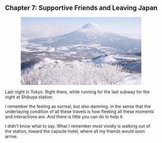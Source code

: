 ## Chapter 7: Supportive Friends and Leaving Japan

<!-- Hokkaido Mount Yotei -->
<div style="text-align: center;"><p align="center"><img src="/images/countries/japan/hokkaido_mount_yotei.jpg" alt="Mount Yotei in Hokkaido" style="width: 80%; max-width: 400px;; margin: 0 auto; display: block;" /></p></div>

Last night in Tokyo. Right there, while running for the last subway for the night at Shibuya station.

I remember the feeling as surreal, but also damning, in the sense that the underlaying condition of all these travels is how fleeting all these moments and interactions are. And there is little you can do to help it.

I didn’t know what to say. What I remember most vividly is walking out of the station, toward the capsule hotel, where all my friends would soon arrive.
